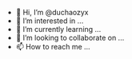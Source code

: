 - 👋 Hi, I’m @duchaozyx
- 👀 I’m interested in ...
- 🌱 I’m currently learning ...
- 💞️ I’m looking to collaborate on ...
- 📫 How to reach me ...

<!---
duchaozyx/duchaozyx is a ✨ special ✨ repository because its `README.md` (this file) appears on your GitHub profile.
You can click the Preview link to take a look at your changes.
--->
